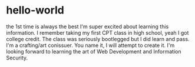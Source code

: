# hello-world
the 1st time is always the best
I'm super excited about learning this information.
I remember taking my first CPT class in high school, yeah I got college credit. 
The class was seriously bootlegged but I did learn and pass. 
I'm a crafting/art conissuer. You name it, I will attempt to create it.
I'm looking forward to learning the art of Web Development and Information Security.

